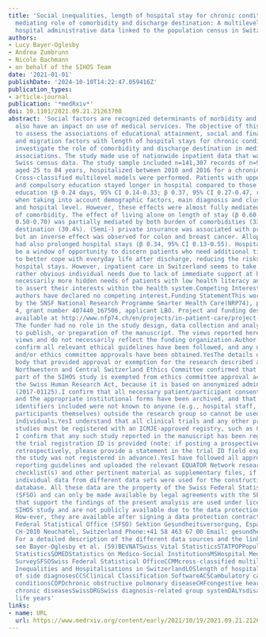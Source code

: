 ```yaml
---
title: 'Social inequalities, length of hospital stay for chronic conditions and the
  mediating role of comorbidity and discharge destination: A multilevel analysis of
  hospital administrative data linked to the population census in Switzerland'
authors:
- Lucy Bayer-Oglesby
- Andrea Zumbrunn
- Nicole Bachmann
- on behalf of the SIHOS Team
date: '2021-01-01'
publishDate: '2024-10-10T14:22:47.059416Z'
publication_types:
- article-journal
publication: '*medRxiv*'
doi: 10.1101/2021.09.21.21263700
abstract: 'Social factors are recognized determinants of morbidity and mortality and
  also have an impact on use of medical services. The objective of this study was
  to assess the associations of educational attainment, social and financial resources
  and migration factors with length of hospital stays for chronic conditions and to
  investigate the role of comorbidity and discharge destination in mediating these
  associations. The study made use of nationwide inpatient data that was linked with
  Swiss census data. The study sample included n=141,307 records of n=92,623 inpatients
  aged 25 to 84 years, hospitalized between 2010 and 2016 for a chronic condition.
  Cross-classified multilevel models were performed. Patients with upper secondary
  and compulsory education stayed longer in hospital compared to those with tertiary
  education (β 0.24 days, 95% CI 0.14-0.33; β 0.37, 95% CI 0.27-0.47, respectively)
  when taking into account demographic factors, main diagnosis and clustering on patient
  and hospital level. However, these effects were almost fully mediated by burden
  of comorbidity. The effect of living alone on length of stay (β 0.60 days, 95% CI
  0.50-0.70) was partially mediated by both burden of comorbidities (33%) and discharge
  destination (30.4%). (Semi-) private insurance was associated with prolonged stays,
  but an inverse effect was observed for colon and breast cancer. Allophone patients
  had also prolonged hospital stays (β 0.34, 95% CI 0.13-0.55). Hospital stays could
  be a window of opportunity to discern patients who need additional time and support
  to better cope with everyday life after discharge, reducing the risks of future
  hospital stays. However, inpatient care in Switzerland seems to take into account
  rather obvious individual needs due to lack of immediate support at home, but not
  necessarily more hidden needs of patients with low health literacy and less resources
  to assert their interests within the health system.Competing Interest StatementThe
  authors have declared no competing interest.Funding StatementThis work was supported
  by the SNSF National Research Programme Smarter Health Care(NRP74), project number
  4, grant number 407440_167506, applicant LBO. Project and funding description are
  available at http://www.nfp74.ch/en/projects/in-patient-care/project-bayer-oglesby.
  The funder had no role in the study design, data collection and analysis, decision
  to publish, or preparation of the manuscript. The views reported here are the authors
  views and do not necessarily reflect the funding organization.Author DeclarationsI
  confirm all relevant ethical guidelines have been followed, and any necessary IRB
  and/or ethics committee approvals have been obtained.YesThe details of the IRB/oversight
  body that provided approval or exemption for the research described are given below:The
  Northwestern and Central Switzerland Ethics Committee confirmed that the quantitative
  part of the SIHOS study is exempted from ethics committee approval according to
  the Swiss Human Research Act, because it is based on anonymized administrative data
  (2017-01125).I confirm that all necessary patient/participant consent has been obtained
  and the appropriate institutional forms have been archived, and that any patient/participant/sample
  identifiers included were not known to anyone (e.g., hospital staff, patients or
  participants themselves) outside the research group so cannot be used to identify
  individuals.YesI understand that all clinical trials and any other prospective interventional
  studies must be registered with an ICMJE-approved registry, such as ClinicalTrials.gov.
  I confirm that any such study reported in the manuscript has been registered and
  the trial registration ID is provided (note: if posting a prospective study registered
  retrospectively, please provide a statement in the trial ID field explaining why
  the study was not registered in advance).YesI have followed all appropriate research
  reporting guidelines and uploaded the relevant EQUATOR Network research reporting
  checklist(s) and other pertinent material as supplementary files, if applicable.YesAnonymized
  individual data from different data sets were used for the construction of the SIHOS
  database. All these data are the property of the Swiss Federal Statistical Office
  (SFSO) and can only be made available by legal agreements with the SFSO. The data
  that support the findings of the present analysis are used under license for the
  SIHOS study and are not publicly available due to the data protection restrictions.
  How-ever, they are available after signing a data protection contract with the Swiss
  Federal Statistical Office (SFSO) Sektion Gesundheitsversorgung, Espace de lEurope10,
  CH-2010 Neuchatel, Switzerland Phone:+41 58 463 67 00 Email: gesundheitatbfs.admin.ch.
  For a detailed description of the different data sources and the linkage procedure
  see Bayer-Oglesby et al. (59)BEVNATSwiss Vital StatisticsSTATPOPPopulation and Household
  StatisticsSOMEDStatistics on Medico-Social InstitutionsMSHospital Medical StatisticsSEStructural
  SurveySFSOSwiss Federal Statistical OfficeCCMMcross-classified multilevel modelsSIHOSSocial
  Inequalities and Hospitalisations in SwitzerlandLOSlength of hospital stayNSDnumber
  of side diagnosesCCSClinical Classification SoftwareACSCambulatory care sensitive
  conditionsCOPDchronic obstructive pulmonary diseaseCHFcongestive heart failureNCDnon-communicable
  chronic diseasesSwissDRGSwiss diagnosis-related group systemDALYsdisability-adjusted
  life years'
links:
- name: URL
  url: https://www.medrxiv.org/content/early/2021/10/19/2021.09.21.21263700
---
```

